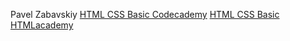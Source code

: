 Pavel Zabavskiy
[HTML CSS Basic Codecademy](https://www.codecademy.com/users/Pavel2016/achievements)
[HTML CSS Basic HTMLacademy](https://htmlacademy.ru/profile/id425765)
